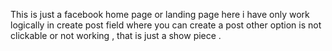 This is just a facebook home page or landing page here i have only work logically in create post field where you 
can create a post other option is not clickable or not working , that is just a show piece .

